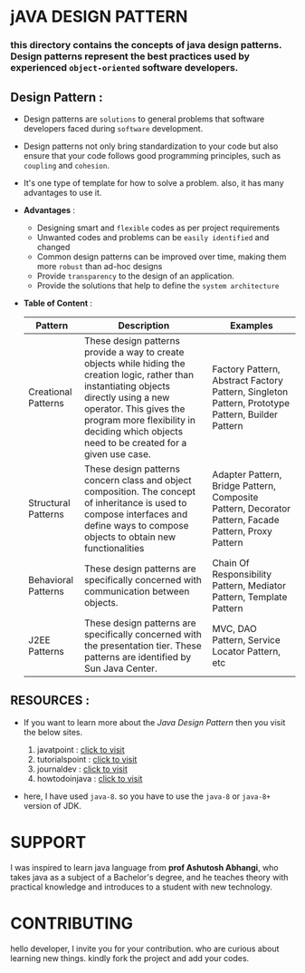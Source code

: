 # jAVA DESIGN PATTERN
### this directory contains the concepts of java design patterns. Design patterns represent the best practices used by experienced `object-oriented` software developers.

## Design Pattern :
- Design patterns are `solutions` to general problems that software developers faced during `software` development.
- Design patterns not only bring standardization to your code but also ensure that your code follows good programming principles, such as `coupling` and `cohesion`.
- It's one type of template for how to solve a problem. also, it has many advantages to use it.


 - **Advantages** :
  
    - Designing smart and `flexible` codes as per project requirements
    - Unwanted codes and problems can be `easily identified` and changed 
    - Common design patterns can be improved over time, making them more `robust` than ad-hoc designs
    - Provide `transparency` to the design of an application.
    - Provide the solutions that help to define the `system architecture`


 - **Table of Content** :


    | Pattern             | Description | Examples |
    | ------------------- | ----------- | -------- |
    | Creational Patterns |  These design patterns provide a way to create objects while hiding the creation logic, rather than instantiating objects directly using a new operator. This gives the program more flexibility in deciding which objects need to be created for a given use case.           |     Factory Pattern, Abstract Factory Pattern, Singleton Pattern, Prototype Pattern, Builder Pattern     |
    | Structural Patterns |   These design patterns concern class and object composition. The concept of inheritance is used to compose interfaces and define ways to compose objects to obtain new functionalities       |    Adapter Pattern, Bridge Pattern, Composite Pattern, Decorator Pattern, Facade Pattern, Proxy Pattern      |
    | Behavioral Patterns |     These design patterns are specifically concerned with communication between objects.|     Chain Of Responsibility Pattern, Mediator Pattern, Template Pattern     |
    | J2EE Patterns       |      These design patterns are specifically concerned with the presentation tier. These patterns are identified by Sun Java Center.       |     MVC, DAO Pattern, Service Locator Pattern, etc     |



## RESOURCES :
 -  If you want to learn more about the _Java Design Pattern_ then you visit the below sites.
    1. javatpoint : [click to visit](https://www.javatpoint.com/design-patterns-in-java) 
    2. tutorialspoint : [click to visit](https://www.tutorialspoint.com/design_pattern/index.htm)
    3. journaldev : [click to visit](https://www.journaldev.com/1827/java-design-patterns-example-tutorial)
    4. howtodoinjava : [click to visit](https://howtodoinjava.com/gang-of-four-java-design-patterns/)

 - here, I have used `java-8`. so you have to use the `java-8` or `java-8+` version of JDK.

# SUPPORT
I was inspired to learn java language from **prof Ashutosh Abhangi**, who takes java as a subject of a Bachelor's degree, and he teaches theory with practical knowledge and introduces to a student with new technology.

# CONTRIBUTING
hello developer, I invite you for your contribution. who are curious about learning new things. kindly fork the project and add your codes.
